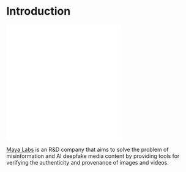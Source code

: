# Introduction

<img src="./logo.png" width="300" height="300">

[Maya Labs](https://mayalabs.tech/) is an R&D company that aims to solve the problem of misinformation
and AI deepfake media content by providing tools for verifying the authenticity and provenance of images and videos.
